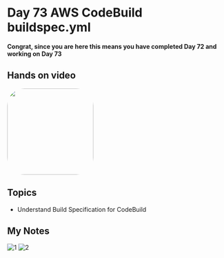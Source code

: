 # Day 73 AWS CodeBuild buildspec.yml 

**Congrat, since you are here this means you have completed Day 72 and working on Day 73**

## Hands on video
<a href="https://youtu.be/pVUpnsxkqs8">
<img src="https://i3.ytimg.com/vi/pVUpnsxkqs8/hqdefault.jpg" align="center" width="200" style="border-radius:40px" />
</a>

## Topics
  - Understand Build Specification for CodeBuild

## My Notes
  ![1](https://user-images.githubusercontent.com/41295276/129511780-26df277e-bd03-43d6-84b7-7844d379165b.jpeg)
  ![2](https://user-images.githubusercontent.com/41295276/129511788-f7c91410-374e-4afc-8d31-9269676b8479.jpeg)



